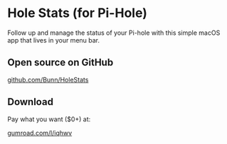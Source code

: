 # Hole Stats (for Pi-Hole)

Follow up and manage the status of your Pi-hole with this simple macOS app that lives in your menu bar.


## Open source on GitHub

[github.com/Bunn/HoleStats](https://github.com/Bunn/HoleStats)

## Download

Pay what you want ($0+) at:

[gumroad.com/l/iqhwv](https://gumroad.com/l/iqhwv)